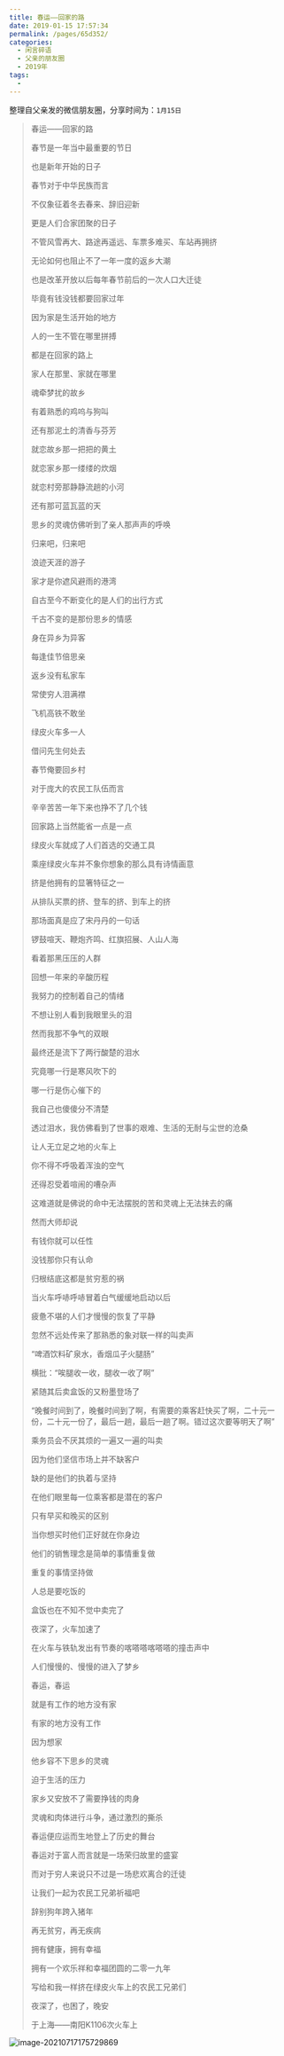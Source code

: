 ```yaml
---
title: 春运——回家的路
date: 2019-01-15 17:57:34
permalink: /pages/65d352/
categories:
  - 闲言碎语
  - 父亲的朋友圈
  - 2019年
tags:
  - 
---
```

整理自父亲发的微信朋友圈，分享时间为：`1月15日`

> 春运——回家的路
>
> 
>
> 春节是一年当中最重要的节日
>
> 也是新年开始的日子
>
> 春节对于中华民族而言
>
> 不仅象征着冬去春来、辞旧迎新
>
> 更是人们合家团聚的日子
>
> 不管风雪再大、路途再遥远、车票多难买、车站再拥挤
>
> 无论如何也阻止不了一年一度的返乡大潮
>
> 也是改革开放以后每年春节前后的一次人口大迁徒
>
> 
>
> 
>
> 毕竟有钱没钱都要回家过年
>
> 因为家是生活开始的地方
>
> 人的一生不管在哪里拼搏
>
> 都是在回家的路上
>
> 家人在那里、家就在哪里
>
> 魂牵梦扰的故乡
>
> 有着熟悉的鸡呜与狗叫
>
> 还有那泥土的清香与芬芳
>
> 就恋故乡那一把把的黄土
>
> 就恋家乡那一缕缕的炊烟
>
> 就恋村旁那静静流趟的小河
>
> 还有那可蓝瓦蓝的天
>
> 思乡的灵魂仿佛听到了亲人那声声的呼唤
>
> 归来吧，归来吧
>
> 浪迹天涯的游子
>
> 家才是你遮风避雨的港湾
>
> 
>
> 
>
> 自古至今不断变化的是人们的出行方式
>
> 千古不变的是那份思乡的情感
>
> 身在异乡为异客
>
> 每逢佳节倍思亲
>
> 返乡没有私家车
>
> 常使穷人泪满襟
>
> 飞机高铁不敢坐
>
> 绿皮火车多一人
>
> 借问先生何处去
>
> 春节俺要回乡村
>
> 对于庞大的农民工队伍而言
>
> 辛辛苦苦一年下来也挣不了几个钱
>
> 回家路上当然能省一点是一点
>
> 绿皮火车就成了人们首选的交通工具
>
> 
>
> 
>
> 乘座绿皮火车并不象你想象的那么具有诗情画意
>
> 挤是他拥有的显箸特征之一
>
> 从排队买票的挤、登车的挤、到车上的挤
>
> 那场面真是应了宋丹丹的一句话
>
> 锣鼓喧天、鞭炮齐鸣、红旗招展、人山人海
>
> 看着那黑压压的人群
>
> 回想一年来的辛酸历程
>
> 我努力的控制着自己的情绪
>
> 不想让别人看到我眼里头的泪
>
> 然而我那不争气的双眼
>
> 最终还是流下了两行酸楚的泪水
>
> 究竟哪一行是寒风吹下的
>
> 哪一行是伤心催下的
>
> 我自己也傻傻分不清楚
>
> 透过泪水，我仿佛看到了世事的艰难、生活的无耐与尘世的沧桑
>
> 
>
> 
>
> 让人无立足之地的火车上
>
> 你不得不呼吸着浑浊的空气
>
> 还得忍受着喧闹的嘈杂声
>
> 这难道就是佛说的命中无法摆脱的苦和灵魂上无法抹去的痛
>
> 然而大师却说
>
> 有钱你就可以任性
>
> 没钱那你只有认命
>
> 归根结底这都是贫穷惹的祸
>
> 
>
> 
>
> 当火车呼哧呼哧冒着白气缓缓地启动以后
>
> 疲惫不堪的人们才慢慢的恢复了平静
>
> 忽然不远处传来了那熟悉的象对联一样的叫卖声
>
> “啤酒饮料矿泉水，香烟瓜子火腿肠”
>
> 横批：“唉腿收一收，腿收一收了啊”
>
> 紧随其后卖盒饭的又粉墨登场了
>
> “晚餐时间到了，晚餐时间到了啊，有需要的乘客赶快买了啊，二十元一份，二十元一份了，最后一趟，最后一趟了啊。错过这次要等明天了啊”
>
> 
>
> 
>
> 乘务员会不厌其烦的一遍又一遍的叫卖
>
> 因为他们坚信市场上并不缺客户
>
> 缺的是他们的执着与坚持
>
> 在他们眼里每一位乘客都是潜在的客户
>
> 只有早买和晚买的区别
>
> 当你想买时他们正好就在你身边
>
> 他们的销售理念是简单的事情重复做
>
> 重复的事情坚持做
>
> 人总是要吃饭的
>
> 盒饭也在不知不觉中卖完了
>
> 
>
> 
>
> 夜深了，火车加速了
>
> 在火车与铁轨发出有节奏的喀嗒嗒喀嗒嗒的撞击声中
>
> 人们慢慢的、慢慢的进入了梦乡
>
> 
>
> 
>
> 春运，春运
>
> 就是有工作的地方没有家
>
> 有家的地方没有工作
>
> 因为想家
>
> 他乡容不下思乡的灵魂
>
> 迫于生活的压力
>
> 家乡又安放不了需要挣钱的肉身
>
> 灵魂和肉体进行斗争，通过激烈的撕杀
>
> 春运便应运而生地登上了历史的舞台
>
> 
>
> 
>
> 春运对于富人而言就是一场荣归故里的盛宴
>
> 而对于穷人来说只不过是一场悲欢离合的迁徒
>
> 
>
> 
>
> 让我们一起为农民工兄弟祈福吧
>
> 辞别狗年跨入猪年
>
> 再无贫穷，再无疾病
>
> 拥有健康，拥有幸福
>
> 拥有一个欢乐祥和幸福团圆的二零一九年
>
> 
>
> 
>
> 写给和我一样挤在绿皮火车上的农民工兄弟们
>
> 夜深了，也困了，晚安
>
> 
>
> 于上海——南阳K1106次火车上

![image-20210717175729869](http://t.eryajf.net/imgs/2021/09/c58b7a2e3628e314.jpg)